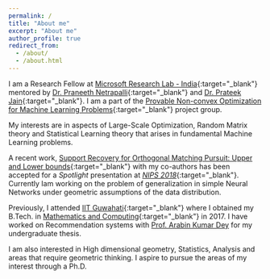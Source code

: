 ```yaml
---
permalink: /
title: "About me"
excerpt: "About me"
author_profile: true
redirect_from: 
  - /about/
  - /about.html
---
```


I am a Research Fellow at [Microsoft Research Lab - India](https://www.microsoft.com/en-us/research/lab/microsoft-research-india/){:target="_blank"} mentored by [Dr. Praneeth Netrapalli](https://www.microsoft.com/en-us/research/people/praneeth/){:target="_blank"} and [Dr. Prateek Jain](https://www.microsoft.com/en-us/research/people/prajain/){:target="_blank"}. I am a part of the [Provable Non-convex Optimization for Machine Learning Problems](https://www.microsoft.com/en-us/research/project/provable-non-convex-optimization-for-machine-learning-problems/){:target="_blank"} project group.

My interests are in aspects of Large-Scale Optimization, Random Matrix theory and Statistical Learning theory that arises in fundamental Machine Learning problems.

A recent work, [Support Recovery for Orthogonal Matching Pursuit: Upper and Lower bounds](https://raghavsomani.github.io/publication/2018-09-05-OMP-2){:target="_blank"} with my co-authors has been accepted for a *Spotlight* presentation at [*NIPS 2018*](https://nips.cc/Conferences/2018/){:target="_blank"}. Currently Iam working on the problem of generalization in simple Neural Networks under geometric assumptions of the data distribution.

Previously, I attended [IIT Guwahati](http://www.iitg.ernet.in/){:target="_blank"} where I obtained my B.Tech. in [Mathematics and Computing](https://www.iitg.ernet.in/maths/acads/btech_struct.php){:target="_blank"} in 2017. I have worked on Recommendation systems with [Prof. Arabin Kumar Dey](http://www.iitg.ac.in/arabin/) for my undergraduate thesis.

I am also interested in High dimensional geometry, Statistics, Analysis and areas that require geometric thinking. I aspire to pursue the areas of my interest through a Ph.D.

<!-- You can find my resume [here](https://drive.google.com/file/d/0B9-6pftL99HLanBlRjBOZU5IREk/view){:target="_blank"}. -->